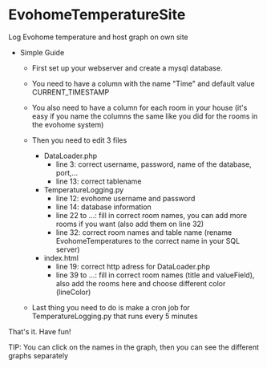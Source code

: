# EvohomeTemperatureSite
Log Evohome temperature and host graph on own site

- Simple Guide

  - First set up your webserver and create a mysql database.
  - You need to have a column with the name "Time" and default value CURRENT_TIMESTAMP
  - You also need to have a column for each room in your house (it's easy if you name the columns the same like you did for the rooms in the evohome system)
  
  - Then you need to edit 3 files
    - DataLoader.php
      - line 3: correct username, password, name of the database, port,...
      - line 13: correct tablename
    - TemperatureLogging.py
      - line 12: evohome username and password
      - line 14: database information
      - line 22 to ...: fill in correct room names, you can add more rooms if you want (also add them on line 32)
      - line 32: correct room names and table name (rename EvohomeTemperatures to the correct name in your SQL server)
    - index.html
      - line 19: correct http adress for DataLoader.php
      - line 39 to ...: fill in correct room names (title and valueField), also add the rooms here and choose different color (lineColor)
  
  - Last thing you need to do is make a cron job for TemperatureLogging.py that runs every 5 minutes
  


That's it. Have fun!

TIP: You can click on the names in the graph, then you can see the different graphs separately
